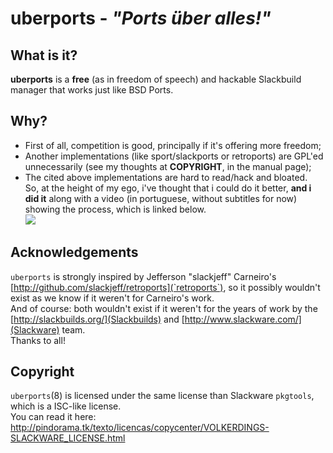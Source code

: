 # uberports - *"Ports über alles!"*

## What is it?
**uberports** is a **free** (as in freedom of speech) and hackable Slackbuild manager that works just like BSD Ports.  

## Why?
- First of all, competition is good, principally if it's offering more freedom;  
- Another implementations (like sport/slackports or retroports) are GPL'ed unnecessarily (see my thoughts at **COPYRIGHT**, in the manual page);  
- The cited above implementations are hard to read/hack and bloated.  
So, at the height of my ego, i've thought that i could do it better, __and i did it__ along with a video (in portuguese, without subtitles for now) showing the process, which is linked below.  
[![](http://img.youtube.com/vi/lm-B2qecsCI/0.jpg)](http://www.youtube.com/watch?v=lm-B2qecsCI "")

## Acknowledgements
`uberports` is strongly inspired by Jefferson "slackjeff" Carneiro's [http://github.com/slackjeff/retroports](`retroports`), so it possibly wouldn't exist as we know if it weren't for Carneiro's work.  
And of course: both wouldn't exist if it weren't for the years of work by the [http://slackbuilds.org/](Slackbuilds) and [http://www.slackware.com/](Slackware) team.  
Thanks to all!

## Copyright
`uberports`(8) is licensed under the same license than Slackware `pkgtools`, which is a ISC-like license.  
You can read it here: http://pindorama.tk/texto/licencas/copycenter/VOLKERDINGS-SLACKWARE_LICENSE.html

